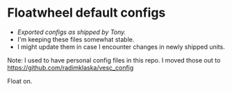# Floatwheel default configs

* *Exported configs as shipped by Tony.*
* I'm keeping these files somewhat stable.
* I might update them in case I encounter changes in newly shipped units.


Note: I used to have personal config files in this repo. I moved those out to https://github.com/radimklaska/vesc_config

Float on.
